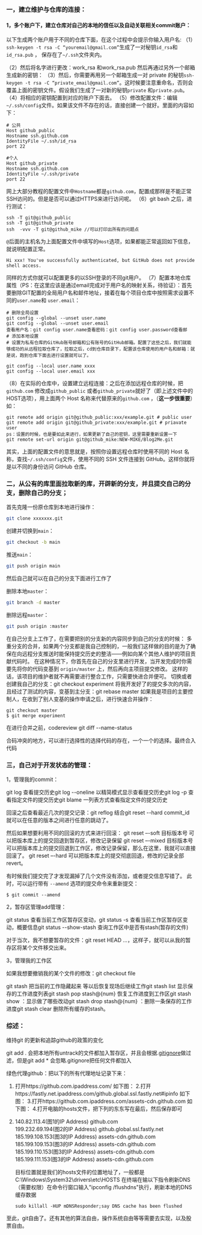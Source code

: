 ### 一，建立维护与仓库的连接：

#### 1，多个账户下，建立仓库对自己的本地的信任以及自动关联相关commit账户：

以下生成两个账户用于不同的仓库下面，在这个过程中会提示你输入用户名:
（1）`ssh-keygen -t rsa -C “youremail@gmail.com”`生成了一对秘钥`id_rsa`和`id_rsa.pub` ， 保存在了`~/.ssh`文件夹内。

（2）然后将名字进行更改：work_rsa 和work_rsa.pub 然后再通过另外一个邮箱生成新的密钥：
（3）然后，你需要再用另一个邮箱生成一对 private 的秘钥`ssh-keygen -t rsa -C “private_email@gmail.com”`。这时候要注意重命名，否则会覆盖上面的密钥文件。假设我们生成了一对新的秘钥`private` 和`private.pub`。
（4）将相应的密钥配置到对应的账户下面去。
（5）修改配置文件：编辑`~/.ssh/config`文件。如果该文件不存在的话，直接创建一个就好。里面的内容如下：

```text
# 公共
Host github_public
Hostname ssh.github.com
IdentityFile ~/.ssh/id_rsa
port 22

#个人
Host github_private
Hostname ssh.github.com
IdentityFile ~/.ssh/private
port 22
```

网上大部分教程的配置文件中`Hostname`都是`github.com`，配置成那样是不能正常SSH访问的。但是是否可以通过HTTPS来进行访问呢。
（6）git bash 之后，进行测试：

```console
ssh -T git@github_public
ssh -T git@github_private
ssh  -vvv -T git@github_mike //可以打印出所有的问题点
```

`@`后面的主机名为上面配置文件中填写的`Host`选项，如果都能正常返回如下信息，就说明配置正常。

```text
Hi xxx! You've successfully authenticated, but GitHub does not provide shell access.
```

同样的方式你就可以配置更多的以SSH登录的不同git用户。
（7）配置本地仓库属性（PS：在这里应该是通过email完成对于用户名的映射关系，待验证）：首先要删除GIT配置的全局用户名和邮件地址，接着在每个项目仓库中按照需求设置不同的`user.name`和 `user.email`：

```text
# 删除全局设置
git config --global --unset user.name
git config --global --unset user.email
查看用户名：git config user.name查看密码：git config user.password查看邮
# 添加本地设置
# 设置为私有仓库的GitHub账号邮箱和公有账号的GitHub邮箱。配置了这些之后，我们就能够成功的从远程拉取仓库了，拉取之后，cd到仓库目录下，配置该仓库使用的用户名和邮箱：就是说，跑到仓库下面去进行设置就可以了。

git config --local user.name xxxx
git config --local user.email xxx
```

（8）在实际的仓库中，设置建立远程连接：之后在添加远程仓库的时候，把`github.com` 修改成`github_public` 或者`github_private`就好了（即上述文件中的HOST选项），用上面两个 Host 名称来代替原来的`github.com` ，（**这一步很重要**）如：

```text
git remote add origin git@github_public:xxx/example.git # public user
git remote add origin git@github_private:xxx/example.git # priavate user
ps：设置的时候，也是要如此来进行，如果更新了自己的密钥，这里需要重新设置一下
git remote set-url origin git@github_mike:NEW-MIKE/Blog2Me.git
```

其实，上面的配置文件的意思就是，按照你设置远程仓库时使用不同的 Host 名称，查找`~/.ssh/config`文件，使用不同的 SSH 文件连接到 GitHub。这样你就将是以不同的身份访问 GitHub 仓库。

### 二，从公有的库里面拉取新的库，开辟新的分支，并且提交自己的分支，删除自己的分支；

首先克隆一份原仓库到本地进行操作：

```bash
git clone xxxxxxx.git
```

创建并切换到`main`：

```bash
git checkout -b main
```

推送`main`：

```bash
git push origin main
```

然后自己就可以在自己的分支下面进行工作了

删除本地`master`：

```bash
git branch -d master
```

删除远程`master`：

```bash
git push origin :master
```

在自己分支上工作了，在需要把别的分支新的内容同步到自己的分支的时候：
多重分支的合并，如果两个分支都是我自己控制的，一般我们这样做的目的是为了确保在向远程分支推送时能保持提交历史的整洁——例如向某个其他人维护的项目贡献代码时。 在这种情况下，你首先在自己的分支里进行开发，当开发完成时你需要先将你的代码变基到 `origin/master` 上，然后再向主项目提交修改。 这样的话，该项目的维护者就不再需要进行整合工作，只需要快进合并便可。
切换或者创建我自己的分支：git checkout experiment
将我开发好了的提交多次的内容，且经过了测试的内容，变基到主分支：git rebase master
如果我是项目的主要控制人，在收到了别人变基的操作申请之后，进行快速合并操作：

```console
git checkout master
$ git merge experiment
```

在进行合并之前，codereview git diff --name-status <commit> <commit>

合码冲突的地方，可以进行选择性的选择代码的存在，一个一个的选择。最终合入代码

### 三，自己对于开发状态的管理：

1，管理我的commit：

git log  查看提交历史git log --oneline 以精简模式显示查看提交历史git log -p  查看指定文件的提交历史git blame  一列表方式查看指定文件的提交历史

回滚之后查看最近几次的提交记录：git reflog 结合git reset --hard commit_id 就可以在任意的版本之间进行任意的跳动了。

然后如果想要利用不同的回滚的方式来进行回滚：
git reset –-soft 目标版本号 可以把版本库上的提交回退到暂存区，修改记录保留
git reset –-mixed 目标版本号 可以把版本库上的提交回退到工作区，修改记录保留，那么在这里，我就可以直接回滚了。
git reset –-hard  可以把版本库上的提交彻底回退，修改的记录全部revert。

有时候我们提交完了才发现漏掉了几个文件没有添加，或者提交信息写错了。 此时，可以运行带有 `--amend` 选项的提交命令来重新提交：

```console
$ git commit --amend
```

2，暂存区管理add管理：

git status  查看当前工作区暂存区变动，git status -s  查看当前工作区暂存区变动，概要信息git status  --show-stash 查询工作区中是否有stash(暂存的文件)

对于当次，我不想要暂存的文件：git reset HEAD <file>...，这样子，就可以从我的暂存区将某个文件移交出来。

3，管理我的工作区

如果我想要撤销我的某个文件的修改：git checkout file 

git stash  把当前的工作隐藏起来 等以后恢复现场后继续工作git stash list 显示保存的工作进度列表git stash pop stash@{num} 恢复工作进度到工作区git stash show ：显示做了哪些改动git stash drop stash@{num} ：删除一条保存的工作进度git stash clear 删除所有缓存的stash。

### 综述：

维持git 的更新和追踪github的政策的变化

git add . 会把本地所有untrack的文件都加入暂存区，并且会根据.[gitignore](https://so.csdn.net/so/search?q=gitignore&spm=1001.2101.3001.7020)做过滤，但是git add * 会忽略.gitignore把任何文件都加入

绿色代理github：把以下的所有代理地址记录下来：

1. 打开https://github.com.ipaddress.com/  如下图：
   2.打开https://fastly.net.ipaddress.com/github.global.ssl.fastly.net#ipinfo 如下图：
   3.打开https://github.com.ipaddress.com/assets-cdn.github.com 如下图：
   4.打开电脑的hosts文件，把下列的东东写在最后，然后保存即可

2. 140.82.113.4(图1的IP Address) github.com  
   199.232.69.194(图2的IP Address) github.global.ssl.fastly.net 
   185.199.108.153(图3的IP Address)  assets-cdn.github.com 
   185.199.109.153(图3的IP Address)  assets-cdn.github.com 
   185.199.110.153(图3的IP Address)  assets-cdn.github.com 
   185.199.111.153(图3的IP Address)  assets-cdn.github.com

   目标位置就是我们的hosts文件的位置地址了，一般都是C:\Windows\System32\drivers\etc\HOSTS
   在终端在输以下指令刷新DNS（需要权限）在命令行窗口输入"ipconfig /flushdns"执行，刷新本地的DNS缓存数据

   ```
   sudo killall -HUP mDNSResponder;say DNS cache has been flushed
   ```

至此，git自由了。还有其他的算法自由，操作系统自由等等需要去实现，以及股票自由。